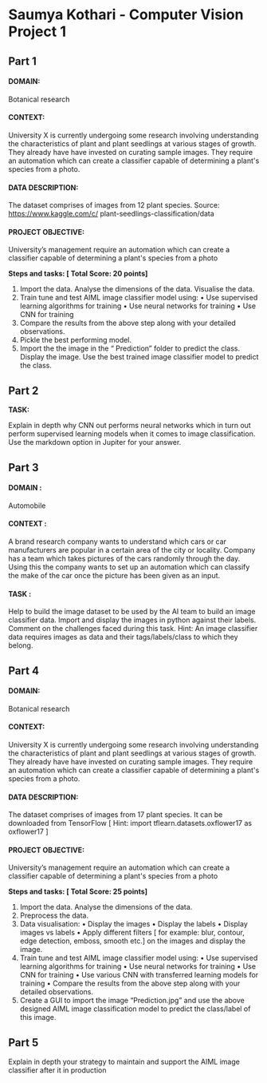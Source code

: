 # **Saumya Kothari - Computer Vision Project 1**

## **Part 1**
#### **DOMAIN:** 
Botanical research

#### **CONTEXT:** 
University X is currently undergoing some research involving understanding the characteristics of
plant and plant seedlings at various stages of growth. They already have have invested on curating sample
images. They require an automation which can create a classifier capable of determining a plant's species from a
photo.

#### **DATA DESCRIPTION:** 
The dataset comprises of images from 12 plant species. Source: https://www.kaggle.com/c/
plant-seedlings-classification/data

#### **PROJECT OBJECTIVE:** 
University’s management require an automation which can create a classifier capable of
determining a plant's species from a photo

**Steps and tasks: [ Total Score: 20 points]**
1. Import the data. Analyse the dimensions of the data. Visualise the data.
2. Train tune and test AIML image classifier model using:
• Use supervised learning algorithms for training
• Use neural networks for training
• Use CNN for training
3. Compare the results from the above step along with your detailed observations.
4. Pickle the best performing model.
5. Import the the image in the “ Prediction” folder to predict the class. Display the image. Use the best trained image
classifier model to predict the class.




## **Part 2**
**TASK:**

Explain in depth why CNN out performs neural networks which in turn out perform supervised learning
models when it comes to image classification. Use the markdown option in Jupiter for your answer.




## Part 3

#### DOMAIN : 
Automobile
#### CONTEXT : 
A brand research company wants to understand which cars or car manufacturers are popular in a
certain area of the city or locality. Company has a team which takes pictures of the cars randomly through the
day. Using this the company wants to set up an automation which can classify the make of the car once the
picture has been given as an input.
#### TASK : 
Help to build the image dataset to be used by the AI team to build an image classifier data. Import and
display the images in python against their labels. Comment on the challenges faced during this task.
Hint: An image classifier data requires images as data and their tags/labels/class to which they belong.




## Part 4

#### DOMAIN:
Botanical research

#### CONTEXT:
University X is currently undergoing some research involving understanding the characteristics of
plant and plant seedlings at various stages of growth. They already have have invested on curating sample
images. They require an automation which can create a classifier capable of determining a plant's species from a
photo.

#### DATA DESCRIPTION:
The dataset comprises of images from 17 plant species. It can be downloaded from
TensorFlow [ Hint: import tflearn.datasets.oxflower17 as oxflower17 ]

#### PROJECT OBJECTIVE:
University’s management require an automation which can create a classifier capable of
determining a plant's species from a photo

**Steps and tasks: [ Total Score: 25 points]**
1. Import the data. Analyse the dimensions of the data.
2. Preprocess the data.
3. Data visualisation:
• Display the images
• Display the labels
• Display images vs labels
• Apply different filters [ for example: blur, contour, edge detection, emboss, smooth etc.] on the images and
display the image.
4. Train tune and test AIML image classifier model using:
• Use supervised learning algorithms for training
• Use neural networks for training
• Use CNN for training
• Use various CNN with transferred learning models for training
• Compare the results from the above step along with your detailed observations.
5. Create a GUI to import the image “Prediction.jpg” and use the above designed AIML image classification model to
predict the class/label of this image.



## Part 5
Explain in depth your strategy to maintain and support the AIML image classifier after it in production

